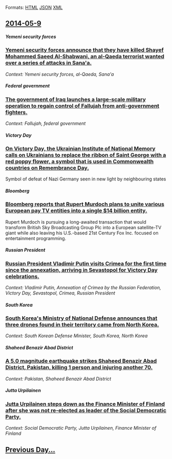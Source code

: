 
Formats: [HTML](2014/05/9/index.html)  [JSON](2014/05/9/index.json)  [XML](2014/05/9/index.xml)  

## [2014-05-9](/news/2014/05/9/index.md)

##### Yemeni security forces
### [Yemeni security forces announce that they have killed Shayef Mohammed Saeed Al-Shabwani, an al-Qaeda terrorist wanted over a series of attacks in Sana'a. ](/news/2014/05/9/yemeni-security-forces-announce-that-they-have-killed-shayef-mohammed-saeed-al-shabwani-an-al-qaeda-terrorist-wanted-over-a-series-of-attac.md)
_Context: Yemeni security forces, al-Qaeda, Sana'a_

##### Federal government
### [The government of Iraq launches a large-scale military operation to regain control of Fallujah from anti-government fighters. ](/news/2014/05/9/the-government-of-iraq-launches-a-large-scale-military-operation-to-regain-control-of-fallujah-from-anti-government-fighters.md)
_Context: Fallujah, federal government_

##### Victory Day
### [On Victory Day, the Ukrainian Institute of National Memory calls on Ukrainians to replace the ribbon of Saint George with a red poppy flower, a symbol that is used in Commonwealth countries on Remembrance Day. ](/news/2014/05/9/on-victory-day-the-ukrainian-institute-of-national-memory-calls-on-ukrainians-to-replace-the-ribbon-of-saint-george-with-a-red-poppy-flower.md)
Symbol of defeat of Nazi Germany seen in new light by neighbouring states 

##### Bloomberg
### [Bloomberg reports that Rupert Murdoch plans to unite various European pay TV entities into a single $14 billion entity. ](/news/2014/05/9/bloomberg-reports-that-rupert-murdoch-plans-to-unite-various-european-pay-tv-entities-into-a-single-14-billion-entity.md)
Rupert Murdoch is pursuing a long-awaited transaction that would transform British Sky Broadcasting Group Plc into a European satellite-TV giant while also leaving his U.S.-based 21st Century Fox Inc. focused on entertainment programming.

##### Russian President
### [Russian President Vladimir Putin visits Crimea for the first time since the annexation, arriving in Sevastopol for Victory Day celebrations. ](/news/2014/05/9/russian-president-vladimir-putin-visits-crimea-for-the-first-time-since-the-annexation-arriving-in-sevastopol-for-victory-day-celebrations.md)
_Context: Vladimir Putin, Annexation of Crimea by the Russian Federation, Victory Day, Sevastopol, Crimea, Russian President_

##### South Korea
### [South Korea's Ministry of National Defense announces that three drones found in their territory came from North Korea. ](/news/2014/05/9/south-korea-s-ministry-of-national-defense-announces-that-three-drones-found-in-their-territory-came-from-north-korea.md)
_Context: South Korean Defense Minister, South Korea, North Korea_

##### Shaheed Benazir Abad District
### [A 5.0 magnitude earthquake strikes Shaheed Benazir Abad District, Pakistan, killing 1 person and injuring another 70. ](/news/2014/05/9/a-5-0-magnitude-earthquake-strikes-shaheed-benazir-abad-district-pakistan-killing-1-person-and-injuring-another-70.md)
_Context: Pakistan, Shaheed Benazir Abad District_

##### Jutta Urpilainen
### [Jutta Urpilainen steps down as the Finance Minister of Finland after she was not re-elected as leader of the Social Democratic Party. ](/news/2014/05/9/jutta-urpilainen-steps-down-as-the-finance-minister-of-finland-after-she-was-not-re-elected-as-leader-of-the-social-democratic-party.md)
_Context: Social Democratic Party, Jutta Urpilainen, Finance Minister of Finland_

## [Previous Day...](/news/2014/05/8/index.md)

